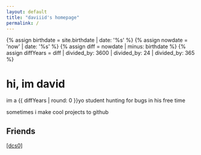 ```yaml
---
layout: default
title: "daviiid's homepage"
permalink: /
---
```

{% assign birthdate = site.birthdate | date: '%s' %}
{% assign nowdate = 'now' | date: '%s' %}
{% assign diff = nowdate | minus: birthdate %}
{% assign diffYears = diff | divided_by: 3600 | divided_by: 24 | divided_by: 365 %}

# hi, im david

im a {{ diffYears | round: 0 }}yo student hunting for bugs in his free time

sometimes i make cool projects to github

<div id="playing">
</div>

## Friends

[\[dcs0\]](https://dcs0.hu/)


<script>
    const last_fm_user = "{{site.last_fm_user}}"
    const last_fm_api_key = "{{site.last_fm_api_key}}"

</script>
<script src="/assets/js/now-playing.js">